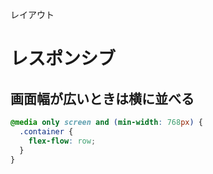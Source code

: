 レイアウト
# レスポンシブ
## 画面幅が広いときは横に並べる
```css
@media only screen and (min-width: 768px) {
  .container {
    flex-flow: row;
  }
}
```
